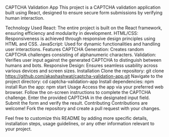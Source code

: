 CAPTCHA Validation App
This project is a CAPTCHA validation application built using React, designed to ensure secure form submissions by verifying human interaction.

Technology Used
React: The entire project is built on the React framework, ensuring efficiency and modularity in development.
HTML/CSS: Responsiveness is achieved through responsive design principles using HTML and CSS.
JavaScript: Used for dynamic functionalities and handling user interactions.
Features
CAPTCHA Generation: Creates random CAPTCHA challenges consisting of alphanumeric characters.
Validation: Verifies user input against the generated CAPTCHA to distinguish between humans and bots.
Responsive Design: Ensures seamless usability across various devices and screen sizes.
Installation
Clone the repository: git clone https://github.com/akashashwat/captcha-validation-app.git
Navigate to the project directory: cd captcha-validation-app
Install dependencies: npm install
Run the app: npm start
Usage
Access the app via your preferred web browser.
Follow the on-screen instructions to complete the CAPTCHA challenge.
Enter the provided CAPTCHA in the designated input field.
Submit the form and verify the result.
Contributing
Contributions are welcome! Fork the repository and create a pull request with your changes.



Feel free to customize this README by adding more specific details, installation steps, usage guidelines, or any other information relevant to your project.
